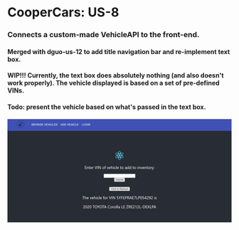 # CooperCars: US-8
### Connects a custom-made VehicleAPI to the front-end. 
#### Merged with dguo-us-12 to add title navigation bar and re-implement text box.
#### WIP!!! Currently, the text box does absolutely nothing (and also doesn't work properly). The vehicle displayed is based on a set of pre-defined VINs.
#### Todo: present the vehicle based on what's passed in the text box.

![image1](us-7.png)
